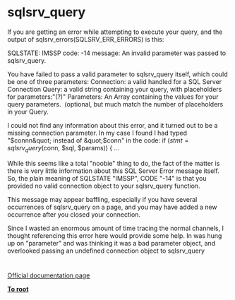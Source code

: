# sqlsrv_query





If you are getting an error while attempting to execute your query, and the output of sqlsrv_errors(SQLSRV_ERR_ERRORS) is this:

SQLSTATE: IMSSP
code: -14
message: An invalid parameter was passed to sqlsrv_query.

You have failed to pass a valid parameter to sqlsrv_query itself, which could be one of three parameters:
Connection: a valid handled for a SQL Server Connection
Query: a valid string containing your query, with placeholders for parameters:&quot;(?)&quot; 
Parameters: An Array containing the values for your query parameters.&#xA0; (optional, but much match the number of placeholders in your Query.

I could not find any information about this error, and it turned out to be a missing connection parameter. In my case I found I had typed &quot;$connn&quot; instead of &quot;$conn&quot; in the code: 
if ($stmt=sqlsrv_query($conn, $sql, $params)) { ...

While this seems like a total &quot;noobie&quot; thing to do, the fact of the matter is there is very little information about this SQL Server Error message itself. So, the plain meaning of SQLSTATE &quot;IMSSP&quot;, CODE &quot;-14&quot; is that you provided no valid connection object to your sqlsrv_query function.

This message may appear baffling, especially if you have several occurrences of sqlsrv_query on a page, and you may have added a new occurrence after you closed your connection.

Since I wasted an enormous amount of time tracing the normal channels, I thought referencing this error here would provide some help. In was hung up on &quot;parameter&quot; and was thinking it was a bad parameter object, and overlooked passing an undefined connection object to sqlsrv_query

  

#

[Official documentation page](https://www.php.net/manual/en/function.sqlsrv-query.php)

**[To root](/README.md)**